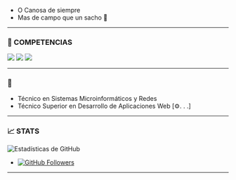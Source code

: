 - O Canosa de siempre
- Mas de campo que un sacho 🌽

---

### 🚀 COMPETENCIAS

<p align="left">
  <img src="https://img.shields.io/badge/-HTML5-E34F26?logo=html5&logoColor=white&style=for-the-badge"/>
  <img src="https://img.shields.io/badge/-CSS3-1572B6?logo=css3&logoColor=white&style=for-the-badge"/>
  <img src="https://img.shields.io/badge/-Java-007396?logo=java&logoColor=white&style=for-the-badge"/>
  <!-- Agrega más iconos según tus habilidades -->
</p>

---

### 🌱 

- Técnico en Sistemas Microinformáticos y Redes
- Técnico Superior en Desarrollo de Aplicaciones Web [⚙️. . .]

---

### 📈 STATS

<p align="left">
  <img src="https://github-readme-stats.vercel.app/api?username=tuusuario&show_icons=true&hide_border=true&theme=radical" alt="Estadísticas de GitHub">
</p>

- [![GitHub Followers](https://img.shields.io/github/followers/tuusuario?label=Follow&style=social)](https://github.com/tuusuario)

---
<!---
Can0sa/Can0sa is a ✨ special ✨ repository because its `README.md` (this file) appears on your GitHub profile.
You can click the Preview link to take a look at your changes.
--->
